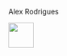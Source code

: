 Alex Rodrigues



<div>
  <img height="50" width="50" src="https://cdn.jsdelivr.net/gh/devicons/devicon/icons/python/python-original.svg" />
</div>

